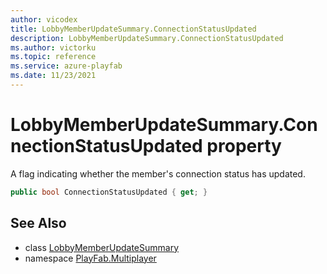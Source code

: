 ```yaml
---
author: vicodex
title: LobbyMemberUpdateSummary.ConnectionStatusUpdated
description: LobbyMemberUpdateSummary.ConnectionStatusUpdated
ms.author: victorku
ms.topic: reference
ms.service: azure-playfab
ms.date: 11/23/2021
---
```


# LobbyMemberUpdateSummary.ConnectionStatusUpdated property

A flag indicating whether the member's connection status has updated.

```csharp
public bool ConnectionStatusUpdated { get; }
```

## See Also

* class [LobbyMemberUpdateSummary](../LobbyMemberUpdateSummary.md)
* namespace [PlayFab.Multiplayer](../../PlayFabMultiplayerSDK.md)

